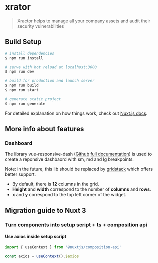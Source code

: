 # xrator

> Xractor helps to manage all your company assets and audit their security vulnerabilities

## Build Setup

```bash
# install dependencies
$ npm run install

# serve with hot reload at localhost:3000
$ npm run dev

# build for production and launch server
$ npm run build
$ npm run start

# generate static project
$ npm run generate
```

For detailed explanation on how things work, check out [Nuxt.js docs](https://nuxtjs.org).

## More info about features

### Dashboard

The library vue-responsive-dash ([Github](https://github.com/bensladden/vue-responsive-dash) [full documentation](https://vue-responsive-dash.netlify.app/)) is used to create a reponsive dashbaord with sm, md and lg breakpoints.

Note: in the future, this lib should be replaced by [gridstack](https://www.npmjs.com/package/gridstack) which offers better support.

- By default, there is **12** columns in the grid.
- **Height** and **width** correspond to the number of **columns** and **rows**.
- **x** and **y** correspond to the top left corner of the widget.

## Migration guide to Nuxt 3

### Turn components into setup script + ts + composition api

#### Use axios inside setup script

```ts
import { useContext } from '@nuxtjs/composition-api'

const axios = useContext().$axios
```